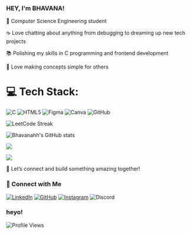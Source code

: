 ### HEY, I'm BHAVANA!

🌱 Computer Science Engineering student 

☕ Love chatting about anything from debugging to dreaming up new tech projects

📚 Polishing my skills in C programming and frontend development

📖 Love making concepts simple for others

# 💻 Tech Stack:
![C](https://img.shields.io/badge/c-%2300599C.svg?style=for-the-badge&logo=c&logoColor=white) ![HTML5](https://img.shields.io/badge/html5-%23E34F26.svg?style=for-the-badge&logo=html5&logoColor=white) ![Figma](https://img.shields.io/badge/figma-%23F24E1E.svg?style=for-the-badge&logo=figma&logoColor=white) ![Canva](https://img.shields.io/badge/Canva-%2300C4CC.svg?style=for-the-badge&logo=Canva&logoColor=white) ![GitHub](https://img.shields.io/badge/github-%23121011.svg?style=for-the-badge&logo=github&logoColor=white)


![LeetCode Streak](https://leetcard.jacoblin.cool/GJ8UkLSzwo?ext=heatmap)




![Bhavanahh's GitHub stats](https://github-readme-stats.vercel.app/api?username=bhavanahh&show_icons=true&theme=radical)




![](https://nirzak-streak-stats.vercel.app/?user=bhavanahh&theme=dark&hide_border=false)<br/>

![](https://github-readme-stats.vercel.app/api/top-langs/?username=bhavanahh&theme=dark&hide_border=false&include_all_commits=false&count_private=false&layout=compact)

🔗 Let’s connect and build something amazing together!

### 🔗 Connect with Me

[![LinkedIn](https://img.shields.io/badge/-LinkedIn-blue?logo=Linkedin&logoColor=white)](https://www.linkedin.com/in/bhavana-b-7a350431b/)
[![GitHub](https://img.shields.io/badge/-GitHub-black?logo=GitHub&logoColor=white)](https://github.com/bhavanahh)
[![Instagram](https://img.shields.io/badge/-Instagram-purple?logo=Instagram&logoColor=white)](https://www.instagram.com/bhvnahh)
![Discord](https://img.shields.io/badge/Discord-%40bhvnasivgnga__07-5865F2?logo=discord&logoColor=white)


###  heyo!
![Profile Views](https://komarev.com/ghpvc/?username=bhavanahh&color=16537E&style=for-the-badge)
